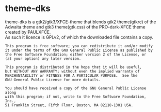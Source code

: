 # theme-dks

theme-dks is a gtk2/gtk3/XFCE-theme that blends gtk2 theme(gtkrc) of the Adwaita theme 
and gtk3 theme(gtk.css) of the PRO-dark-XFCE theme created by PAULXFCE.  
As such it licence is GPLv2, of which the downloaded file contains a copy.

    This program is free software; you can redistribute it and/or modify
    it under the terms of the GNU General Public License as published by
    the Free Software Foundation; either version 2 of the License, or
    (at your option) any later version.

    This program is distributed in the hope that it will be useful,
    but WITHOUT ANY WARRANTY; without even the implied warranty of
    MERCHANTABILITY or FITNESS FOR A PARTICULAR PURPOSE.  See the
    GNU General Public License for more details.

    You should have received a copy of the GNU General Public License along
    with this program; if not, write to the Free Software Foundation, Inc.,
    51 Franklin Street, Fifth Floor, Boston, MA 02110-1301 USA.
